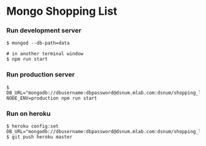 # Mongo Shopping List

### Run development server

    $ mongod --db-path=data
    
    # in another terminal window
    $ npm run start 

### Run production server

    $ DB_URL="mongodb://dbusername:dbpassword@dsnum.mlab.com:dsnum/shopping_list" NODE_ENV=production npm run start

### Run on heroku

    $ heroku config:set DB_URL="mongodb://dbusername:dbpassword@dsnum.mlab.com:dsnum/shopping_list"
    $ git push heroku master
